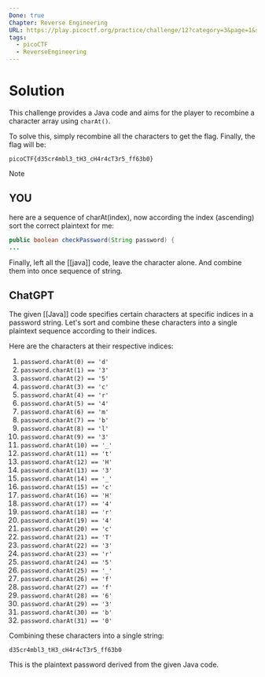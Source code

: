 ```yaml
---
Done: true
Chapter: Reverse Engineering
URL: https://play.picoctf.org/practice/challenge/12?category=3&page=1&search=vault
tags:
  - picoCTF
  - ReverseEngineering
---
```


# Solution

This challenge provides a Java code and aims for the player to recombine a character array using `charAt()`.

To solve this, simply recombine all the characters to get the flag. Finally, the flag will be:

```plain
picoCTF{d35cr4mbl3_tH3_cH4r4cT3r5_ff63b0}
```

> [!NOTE]  
>
> ## YOU
>
> here are a sequence of charAt(index), now according the index (ascending) sort the correct plaintext for me:
>
> ```java
> public boolean checkPassword(String password) {
> ...
> ```
>
> Finally, left all the [[java]] code, leave the character alone.
> And combine them into once sequence of string.
>
> ## ChatGPT
>
> The given [[Java]] code specifies certain characters at specific indices in a password string. Let's sort and combine these characters into a single plaintext sequence according to their indices.
>
> Here are the characters at their respective indices:
>
> 1. `password.charAt(0) == 'd'`
> 2. `password.charAt(1) == '3'`
> 3. `password.charAt(2) == '5'`
> 4. `password.charAt(3) == 'c'`
> 5. `password.charAt(4) == 'r'`
> 6. `password.charAt(5) == '4'`
> 7. `password.charAt(6) == 'm'`
> 8. `password.charAt(7) == 'b'`
> 9. `password.charAt(8) == 'l'`
> 10. `password.charAt(9) == '3'`
> 11. `password.charAt(10) == '_'`
> 12. `password.charAt(11) == 't'`
> 13. `password.charAt(12) == 'H'`
> 14. `password.charAt(13) == '3'`
> 15. `password.charAt(14) == '_'`
> 16. `password.charAt(15) == 'c'`
> 17. `password.charAt(16) == 'H'`
> 18. `password.charAt(17) == '4'`
> 19. `password.charAt(18) == 'r'`
> 20. `password.charAt(19) == '4'`
> 21. `password.charAt(20) == 'c'`
> 22. `password.charAt(21) == 'T'`
> 23. `password.charAt(22) == '3'`
> 24. `password.charAt(23) == 'r'`
> 25. `password.charAt(24) == '5'`
> 26. `password.charAt(25) == '_'`
> 27. `password.charAt(26) == 'f'`
> 28. `password.charAt(27) == 'f'`
> 29. `password.charAt(28) == '6'`
> 30. `password.charAt(29) == '3'`
> 31. `password.charAt(30) == 'b'`
> 32. `password.charAt(31) == '0'`
>
> Combining these characters into a single string:
>
> ```plain
> d35cr4mbl3_tH3_cH4r4cT3r5_ff63b0
> ```
>
> This is the plaintext password derived from the given Java code.
